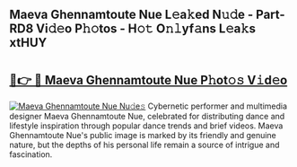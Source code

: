 ## Maeva Ghennamtoute Nue L𝚎a𝚔ed N𝚞𝚍e - Part-RD8 Vi𝚍𝚎o P𝚑𝚘tos - H𝚘𝚝 O𝚗𝚕yf𝚊ns L𝚎a𝚔s xtHUY

# <h2><a href="http://kf8yjz.oniu.top/?m=Maeva+Ghennamtoute+Nue">🔗👉 🔴 Maeva Ghennamtoute Nue P𝚑ot𝚘𝚜 V𝚒d𝚎o</a></h2>

[![Maeva Ghennamtoute Nue Nu𝚍e𝚜](https://i.imgur.com/0qMVB7G.gif)](http://kf8yjz.oniu.top/?m=Maeva+Ghennamtoute+Nue)
Cybernetic performer and multimedia designer Maeva Ghennamtoute Nue, celebrated for distributing dance and lifestyle inspiration through popular dance trends and brief videos. Maeva Ghennamtoute Nue's public image is marked by its friendly and genuine nature, but the depths of his personal life remain a source of intrigue and fascination.  
